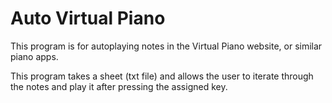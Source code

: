 # Auto Virtual Piano
This program is for autoplaying notes in the Virtual Piano website, or similar piano apps.

This program takes a sheet (txt file) and allows the user to iterate through the notes and play it after pressing the assigned key.
